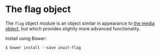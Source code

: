 # The flag object

The `flag` object module is an object similar in appearance to [the media
object](https://github.com/inuitcss/objects.media), but which provides slightly
more advanced functionality.

Install using Bower:

    $ bower install --save inuit-flag
